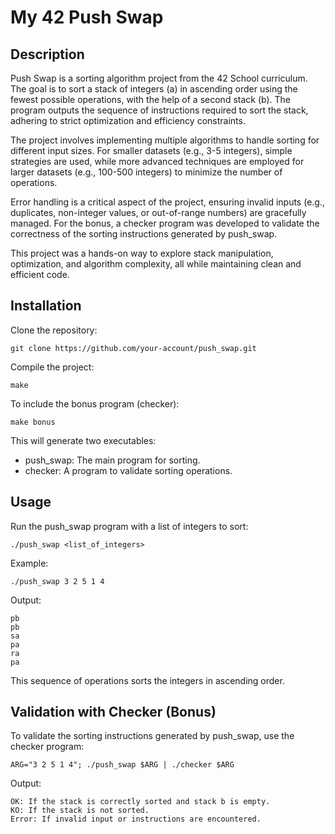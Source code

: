 # My 42 Push Swap
## Description

Push Swap is a sorting algorithm project from the 42 School curriculum. The goal is to sort a stack of integers (a) in ascending order using the fewest possible operations, with the help of a second stack (b). The program outputs the sequence of instructions required to sort the stack, adhering to strict optimization and efficiency constraints.

The project involves implementing multiple algorithms to handle sorting for different input sizes. For smaller datasets (e.g., 3-5 integers), simple strategies are used, while more advanced techniques are employed for larger datasets (e.g., 100-500 integers) to minimize the number of operations.

Error handling is a critical aspect of the project, ensuring invalid inputs (e.g., duplicates, non-integer values, or out-of-range numbers) are gracefully managed. For the bonus, a checker program was developed to validate the correctness of the sorting instructions generated by push_swap.

This project was a hands-on way to explore stack manipulation, optimization, and algorithm complexity, all while maintaining clean and efficient code.
## Installation

Clone the repository:
```
git clone https://github.com/your-account/push_swap.git
```
Compile the project:
```
make
```
To include the bonus program (checker):
```
make bonus
```
This will generate two executables:

  - push_swap: The main program for sorting.
  - checker: A program to validate sorting operations.

## Usage

Run the push_swap program with a list of integers to sort:
```
./push_swap <list_of_integers>
```
Example:
```
./push_swap 3 2 5 1 4
```
Output:
```
pb
pb
sa
pa
ra
pa
```
This sequence of operations sorts the integers in ascending order.
## Validation with Checker (Bonus)

To validate the sorting instructions generated by push_swap, use the checker program:
```
ARG="3 2 5 1 4"; ./push_swap $ARG | ./checker $ARG
```
Output:
```
OK: If the stack is correctly sorted and stack b is empty.
KO: If the stack is not sorted.
Error: If invalid input or instructions are encountered.
```
